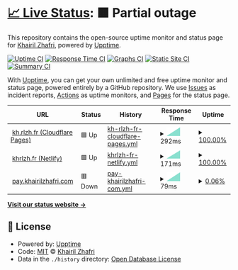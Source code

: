 # [📈 Live Status](https://status.khairilzhafri.com): <!--live status--> **🟧 Partial outage**

This repository contains the open-source uptime monitor and status page for [Khairil Zhafri](https://khrlzh.fr), powered by [Upptime](https://github.com/upptime/upptime).

[![Uptime CI](https://github.com/khrlzhfr/upptime/workflows/Uptime%20CI/badge.svg)](https://github.com/khrlzhfr/upptime/actions?query=workflow%3A%22Uptime+CI%22)
[![Response Time CI](https://github.com/khrlzhfr/upptime/workflows/Response%20Time%20CI/badge.svg)](https://github.com/khrlzhfr/upptime/actions?query=workflow%3A%22Response+Time+CI%22)
[![Graphs CI](https://github.com/khrlzhfr/upptime/workflows/Graphs%20CI/badge.svg)](https://github.com/khrlzhfr/upptime/actions?query=workflow%3A%22Graphs+CI%22)
[![Static Site CI](https://github.com/khrlzhfr/upptime/workflows/Static%20Site%20CI/badge.svg)](https://github.com/khrlzhfr/upptime/actions?query=workflow%3A%22Static+Site+CI%22)
[![Summary CI](https://github.com/khrlzhfr/upptime/workflows/Summary%20CI/badge.svg)](https://github.com/khrlzhfr/upptime/actions?query=workflow%3A%22Summary+CI%22)

With [Upptime](https://upptime.js.org), you can get your own unlimited and free uptime monitor and status page, powered entirely by a GitHub repository. We use [Issues](https://github.com/khrlzhfr/upptime/issues) as incident reports, [Actions](https://github.com/khrlzhfr/upptime/actions) as uptime monitors, and [Pages](https://status.khairilzhafri.com) for the status page.

<!--start: status pages-->
<!-- This summary is generated by Upptime (https://github.com/upptime/upptime) -->
<!-- Do not edit this manually, your changes will be overwritten -->
<!-- prettier-ignore -->
| URL | Status | History | Response Time | Uptime |
| --- | ------ | ------- | ------------- | ------ |
| <img alt="" src="https://icons.duckduckgo.com/ip3/kh.rlzh.fr.ico" height="13"> [kh.rlzh.fr (Cloudflare Pages)](https://kh.rlzh.fr/?ref=upptime) | 🟩 Up | [kh-rlzh-fr-cloudflare-pages.yml](https://github.com/khrlzhfr/upptime/commits/HEAD/history/kh-rlzh-fr-cloudflare-pages.yml) | <details><summary><img alt="Response time graph" src="./graphs/kh-rlzh-fr-cloudflare-pages/response-time-week.png" height="20"> 292ms</summary><br><a href="https://status.khairilzhafri.com/history/kh-rlzh-fr-cloudflare-pages"><img alt="Response time 292" src="https://img.shields.io/endpoint?url=https%3A%2F%2Fraw.githubusercontent.com%2Fkhrlzhfr%2Fupptime%2FHEAD%2Fapi%2Fkh-rlzh-fr-cloudflare-pages%2Fresponse-time.json"></a><br><a href="https://status.khairilzhafri.com/history/kh-rlzh-fr-cloudflare-pages"><img alt="24-hour response time 292" src="https://img.shields.io/endpoint?url=https%3A%2F%2Fraw.githubusercontent.com%2Fkhrlzhfr%2Fupptime%2FHEAD%2Fapi%2Fkh-rlzh-fr-cloudflare-pages%2Fresponse-time-day.json"></a><br><a href="https://status.khairilzhafri.com/history/kh-rlzh-fr-cloudflare-pages"><img alt="7-day response time 292" src="https://img.shields.io/endpoint?url=https%3A%2F%2Fraw.githubusercontent.com%2Fkhrlzhfr%2Fupptime%2FHEAD%2Fapi%2Fkh-rlzh-fr-cloudflare-pages%2Fresponse-time-week.json"></a><br><a href="https://status.khairilzhafri.com/history/kh-rlzh-fr-cloudflare-pages"><img alt="30-day response time 292" src="https://img.shields.io/endpoint?url=https%3A%2F%2Fraw.githubusercontent.com%2Fkhrlzhfr%2Fupptime%2FHEAD%2Fapi%2Fkh-rlzh-fr-cloudflare-pages%2Fresponse-time-month.json"></a><br><a href="https://status.khairilzhafri.com/history/kh-rlzh-fr-cloudflare-pages"><img alt="1-year response time 292" src="https://img.shields.io/endpoint?url=https%3A%2F%2Fraw.githubusercontent.com%2Fkhrlzhfr%2Fupptime%2FHEAD%2Fapi%2Fkh-rlzh-fr-cloudflare-pages%2Fresponse-time-year.json"></a></details> | <details><summary><a href="https://status.khairilzhafri.com/history/kh-rlzh-fr-cloudflare-pages">100.00%</a></summary><a href="https://status.khairilzhafri.com/history/kh-rlzh-fr-cloudflare-pages"><img alt="All-time uptime 100.00%" src="https://img.shields.io/endpoint?url=https%3A%2F%2Fraw.githubusercontent.com%2Fkhrlzhfr%2Fupptime%2FHEAD%2Fapi%2Fkh-rlzh-fr-cloudflare-pages%2Fuptime.json"></a><br><a href="https://status.khairilzhafri.com/history/kh-rlzh-fr-cloudflare-pages"><img alt="24-hour uptime 100.00%" src="https://img.shields.io/endpoint?url=https%3A%2F%2Fraw.githubusercontent.com%2Fkhrlzhfr%2Fupptime%2FHEAD%2Fapi%2Fkh-rlzh-fr-cloudflare-pages%2Fuptime-day.json"></a><br><a href="https://status.khairilzhafri.com/history/kh-rlzh-fr-cloudflare-pages"><img alt="7-day uptime 100.00%" src="https://img.shields.io/endpoint?url=https%3A%2F%2Fraw.githubusercontent.com%2Fkhrlzhfr%2Fupptime%2FHEAD%2Fapi%2Fkh-rlzh-fr-cloudflare-pages%2Fuptime-week.json"></a><br><a href="https://status.khairilzhafri.com/history/kh-rlzh-fr-cloudflare-pages"><img alt="30-day uptime 100.00%" src="https://img.shields.io/endpoint?url=https%3A%2F%2Fraw.githubusercontent.com%2Fkhrlzhfr%2Fupptime%2FHEAD%2Fapi%2Fkh-rlzh-fr-cloudflare-pages%2Fuptime-month.json"></a><br><a href="https://status.khairilzhafri.com/history/kh-rlzh-fr-cloudflare-pages"><img alt="1-year uptime 100.00%" src="https://img.shields.io/endpoint?url=https%3A%2F%2Fraw.githubusercontent.com%2Fkhrlzhfr%2Fupptime%2FHEAD%2Fapi%2Fkh-rlzh-fr-cloudflare-pages%2Fuptime-year.json"></a></details>
| <img alt="" src="https://icons.duckduckgo.com/ip3/khrlzh.fr.ico" height="13"> [khrlzh.fr (Netlify)](https://khrlzh.fr/?ref=upptime) | 🟩 Up | [khrlzh-fr-netlify.yml](https://github.com/khrlzhfr/upptime/commits/HEAD/history/khrlzh-fr-netlify.yml) | <details><summary><img alt="Response time graph" src="./graphs/khrlzh-fr-netlify/response-time-week.png" height="20"> 171ms</summary><br><a href="https://status.khairilzhafri.com/history/khrlzh-fr-netlify"><img alt="Response time 171" src="https://img.shields.io/endpoint?url=https%3A%2F%2Fraw.githubusercontent.com%2Fkhrlzhfr%2Fupptime%2FHEAD%2Fapi%2Fkhrlzh-fr-netlify%2Fresponse-time.json"></a><br><a href="https://status.khairilzhafri.com/history/khrlzh-fr-netlify"><img alt="24-hour response time 171" src="https://img.shields.io/endpoint?url=https%3A%2F%2Fraw.githubusercontent.com%2Fkhrlzhfr%2Fupptime%2FHEAD%2Fapi%2Fkhrlzh-fr-netlify%2Fresponse-time-day.json"></a><br><a href="https://status.khairilzhafri.com/history/khrlzh-fr-netlify"><img alt="7-day response time 171" src="https://img.shields.io/endpoint?url=https%3A%2F%2Fraw.githubusercontent.com%2Fkhrlzhfr%2Fupptime%2FHEAD%2Fapi%2Fkhrlzh-fr-netlify%2Fresponse-time-week.json"></a><br><a href="https://status.khairilzhafri.com/history/khrlzh-fr-netlify"><img alt="30-day response time 171" src="https://img.shields.io/endpoint?url=https%3A%2F%2Fraw.githubusercontent.com%2Fkhrlzhfr%2Fupptime%2FHEAD%2Fapi%2Fkhrlzh-fr-netlify%2Fresponse-time-month.json"></a><br><a href="https://status.khairilzhafri.com/history/khrlzh-fr-netlify"><img alt="1-year response time 171" src="https://img.shields.io/endpoint?url=https%3A%2F%2Fraw.githubusercontent.com%2Fkhrlzhfr%2Fupptime%2FHEAD%2Fapi%2Fkhrlzh-fr-netlify%2Fresponse-time-year.json"></a></details> | <details><summary><a href="https://status.khairilzhafri.com/history/khrlzh-fr-netlify">100.00%</a></summary><a href="https://status.khairilzhafri.com/history/khrlzh-fr-netlify"><img alt="All-time uptime 100.00%" src="https://img.shields.io/endpoint?url=https%3A%2F%2Fraw.githubusercontent.com%2Fkhrlzhfr%2Fupptime%2FHEAD%2Fapi%2Fkhrlzh-fr-netlify%2Fuptime.json"></a><br><a href="https://status.khairilzhafri.com/history/khrlzh-fr-netlify"><img alt="24-hour uptime 100.00%" src="https://img.shields.io/endpoint?url=https%3A%2F%2Fraw.githubusercontent.com%2Fkhrlzhfr%2Fupptime%2FHEAD%2Fapi%2Fkhrlzh-fr-netlify%2Fuptime-day.json"></a><br><a href="https://status.khairilzhafri.com/history/khrlzh-fr-netlify"><img alt="7-day uptime 100.00%" src="https://img.shields.io/endpoint?url=https%3A%2F%2Fraw.githubusercontent.com%2Fkhrlzhfr%2Fupptime%2FHEAD%2Fapi%2Fkhrlzh-fr-netlify%2Fuptime-week.json"></a><br><a href="https://status.khairilzhafri.com/history/khrlzh-fr-netlify"><img alt="30-day uptime 100.00%" src="https://img.shields.io/endpoint?url=https%3A%2F%2Fraw.githubusercontent.com%2Fkhrlzhfr%2Fupptime%2FHEAD%2Fapi%2Fkhrlzh-fr-netlify%2Fuptime-month.json"></a><br><a href="https://status.khairilzhafri.com/history/khrlzh-fr-netlify"><img alt="1-year uptime 100.00%" src="https://img.shields.io/endpoint?url=https%3A%2F%2Fraw.githubusercontent.com%2Fkhrlzhfr%2Fupptime%2FHEAD%2Fapi%2Fkhrlzh-fr-netlify%2Fuptime-year.json"></a></details>
| <img alt="" src="https://icons.duckduckgo.com/ip3/pay.khairilzhafri.com.ico" height="13"> [pay.khairilzhafri.com](https://pay.khairilzhafri.com/givejs/) | 🟥 Down | [pay-khairilzhafri-com.yml](https://github.com/khrlzhfr/upptime/commits/HEAD/history/pay-khairilzhafri-com.yml) | <details><summary><img alt="Response time graph" src="./graphs/pay-khairilzhafri-com/response-time-week.png" height="20"> 79ms</summary><br><a href="https://status.khairilzhafri.com/history/pay-khairilzhafri-com"><img alt="Response time 79" src="https://img.shields.io/endpoint?url=https%3A%2F%2Fraw.githubusercontent.com%2Fkhrlzhfr%2Fupptime%2FHEAD%2Fapi%2Fpay-khairilzhafri-com%2Fresponse-time.json"></a><br><a href="https://status.khairilzhafri.com/history/pay-khairilzhafri-com"><img alt="24-hour response time 79" src="https://img.shields.io/endpoint?url=https%3A%2F%2Fraw.githubusercontent.com%2Fkhrlzhfr%2Fupptime%2FHEAD%2Fapi%2Fpay-khairilzhafri-com%2Fresponse-time-day.json"></a><br><a href="https://status.khairilzhafri.com/history/pay-khairilzhafri-com"><img alt="7-day response time 79" src="https://img.shields.io/endpoint?url=https%3A%2F%2Fraw.githubusercontent.com%2Fkhrlzhfr%2Fupptime%2FHEAD%2Fapi%2Fpay-khairilzhafri-com%2Fresponse-time-week.json"></a><br><a href="https://status.khairilzhafri.com/history/pay-khairilzhafri-com"><img alt="30-day response time 79" src="https://img.shields.io/endpoint?url=https%3A%2F%2Fraw.githubusercontent.com%2Fkhrlzhfr%2Fupptime%2FHEAD%2Fapi%2Fpay-khairilzhafri-com%2Fresponse-time-month.json"></a><br><a href="https://status.khairilzhafri.com/history/pay-khairilzhafri-com"><img alt="1-year response time 79" src="https://img.shields.io/endpoint?url=https%3A%2F%2Fraw.githubusercontent.com%2Fkhrlzhfr%2Fupptime%2FHEAD%2Fapi%2Fpay-khairilzhafri-com%2Fresponse-time-year.json"></a></details> | <details><summary><a href="https://status.khairilzhafri.com/history/pay-khairilzhafri-com">0.06%</a></summary><a href="https://status.khairilzhafri.com/history/pay-khairilzhafri-com"><img alt="All-time uptime 0.06%" src="https://img.shields.io/endpoint?url=https%3A%2F%2Fraw.githubusercontent.com%2Fkhrlzhfr%2Fupptime%2FHEAD%2Fapi%2Fpay-khairilzhafri-com%2Fuptime.json"></a><br><a href="https://status.khairilzhafri.com/history/pay-khairilzhafri-com"><img alt="24-hour uptime 0.06%" src="https://img.shields.io/endpoint?url=https%3A%2F%2Fraw.githubusercontent.com%2Fkhrlzhfr%2Fupptime%2FHEAD%2Fapi%2Fpay-khairilzhafri-com%2Fuptime-day.json"></a><br><a href="https://status.khairilzhafri.com/history/pay-khairilzhafri-com"><img alt="7-day uptime 0.06%" src="https://img.shields.io/endpoint?url=https%3A%2F%2Fraw.githubusercontent.com%2Fkhrlzhfr%2Fupptime%2FHEAD%2Fapi%2Fpay-khairilzhafri-com%2Fuptime-week.json"></a><br><a href="https://status.khairilzhafri.com/history/pay-khairilzhafri-com"><img alt="30-day uptime 0.06%" src="https://img.shields.io/endpoint?url=https%3A%2F%2Fraw.githubusercontent.com%2Fkhrlzhfr%2Fupptime%2FHEAD%2Fapi%2Fpay-khairilzhafri-com%2Fuptime-month.json"></a><br><a href="https://status.khairilzhafri.com/history/pay-khairilzhafri-com"><img alt="1-year uptime 0.06%" src="https://img.shields.io/endpoint?url=https%3A%2F%2Fraw.githubusercontent.com%2Fkhrlzhfr%2Fupptime%2FHEAD%2Fapi%2Fpay-khairilzhafri-com%2Fuptime-year.json"></a></details>

<!--end: status pages-->

[**Visit our status website →**](https://status.khairilzhafri.com)

## 📄 License

- Powered by: [Upptime](https://github.com/upptime/upptime)
- Code: [MIT](./LICENSE) © [Khairil Zhafri](https://khrlzh.fr)
- Data in the `./history` directory: [Open Database License](https://opendatacommons.org/licenses/odbl/1-0/)
